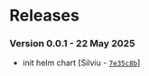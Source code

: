 # Releases

### Version 0.0.1 - 22 May 2025
- init helm chart [Silviu - [`7e35c8b`](https://github.com/eea/helm-charts/commit/7e35c8b680ad5127c3b4f3649edf0557bfe37b7f)]
